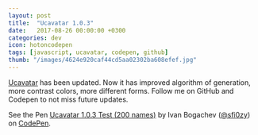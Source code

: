 ```yaml
---
layout: post
title:  "Ucavatar 1.0.3"
date:   2017-08-26 00:00:00 +0300
categories: dev
icon: hotoncodepen
tags: [javascript, ucavatar, codepen, github]
thumb: "/images/4624e920caf44cd5aa02302ba608efef.jpg"
---
```


<a href='https://github.com/sfi0zy/ucavatar'>Ucavatar</a> has been updated. Now it has improved algorithm of generation, more contrast colors, more different forms. Follow me on GitHub and Codepen to not miss future updates. 

<p data-height="459" data-theme-id="light" data-slug-hash="rzZqxZ" data-default-tab="result" data-user="sfi0zy" data-embed-version="2" data-pen-title="Ucavatar 1.0.3 Test (200 names)" class="codepen">See the Pen <a href="https://codepen.io/sfi0zy/pen/rzZqxZ/">Ucavatar 1.0.3 Test (200 names)</a> by Ivan Bogachev (<a href="https://codepen.io/sfi0zy">@sfi0zy</a>) on <a href="https://codepen.io">CodePen</a>.</p>
<script async src="https://production-assets.codepen.io/assets/embed/ei.js"></script>
